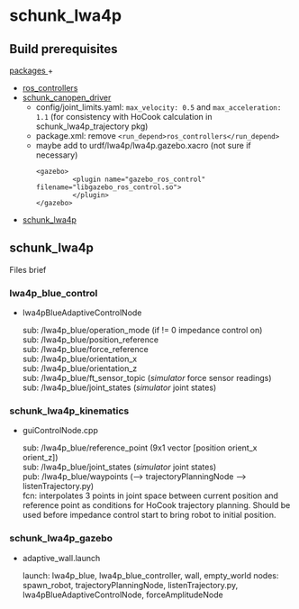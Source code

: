 # schunk_lwa4p


## Build prerequisites

[packages ](https://bitbucket.org/bmaric/schunk_lwa4p/wiki/Installation) +

* [ros_controllers](https://github.com/otamachan/ros_controllers.git)
* [schunk_canopen_driver](https://github.com/matkok/schunk_canopen_driver.git)
    - config/joint_limits.yaml: `max_velocity: 0.5` and `max_acceleration: 1.1` (for consistency with HoCook calculation in schunk_lwa4p_trajectory pkg)
    - package.xml: remove `<run_depend>ros_controllers</run_depend>`
	- maybe add to urdf/lwa4p/lwa4p.gazebo.xacro (not sure if necessary)
		```
		<gazebo>
                 <plugin name="gazebo_ros_control" filename="libgazebo_ros_control.so">
		         </plugin>
       </gazebo>
		```
* [schunk_lwa4p](https://github.com/marselap/schunk_lwa4p) 


## schunk_lwa4p

Files brief

### lwa4p_blue_control

*  	lwa4pBlueAdaptiveControlNode

    sub: /lwa4p_blue/operation_mode (if != 0 impedance control on)  
    sub: /lwa4p_blue/position_reference    
    sub: /lwa4p_blue/force_reference  
    sub: /lwa4p_blue/orientation_x  
    sub: /lwa4p_blue/orientation_z  
	sub: /lwa4p_blue/ft_sensor_topic (*simulator* force sensor readings)  
    sub: /lwa4p_blue/joint_states (*simulator* joint states)
    

### schunk_lwa4p_kinematics

* guiControlNode.cpp
    
    sub: /lwa4p_blue/reference_point (9x1 vector [position orient_x orient_z])  
    sub: /lwa4p_blue/joint_states (*simulator* joint states)  
    pub: /lwa4p_blue/waypoints (--> trajectoryPlanningNode --> listenTrajectory.py)  
    fcn: interpolates 3 points in joint space between current position and reference point as conditions for HoCook trajectory planning. Should be used before impedance control start to bring robot to initial position. 

### schunk_lwa4p_gazebo

* adaptive_wall.launch
    
    launch: lwa4p_blue, lwa4p_blue_controller, wall, empty_world
    nodes: spawn_robot, trajectoryPlanningNode, listenTrajectory.py, lwa4pBlueAdaptiveControlNode, forceAmplitudeNode

